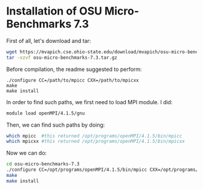 # Installation of OSU Micro-Benchmarks 7.3

First of all, let's download and tar:

```bash
wget https://mvapich.cse.ohio-state.edu/download/mvapich/osu-micro-benchmarks-7.3.tar.gz
tar -xzvf osu-micro-benchmarks-7.3.tar.gz
```

Before compilation, the readme suggested to perform:

```
./configure CC=/path/to/mpicc CXX=/path/to/mpicxx
make
make install
```

In order to find such paths, we first need to load MPI module. I did:

```bash
module load openMPI/4.1.5/gnu
```

Then, we can find such paths by doing:

```bash
which mpicc  #this returned /opt/programs/openMPI/4.1.5/bin/mpicc
which mpicxx #this returned /opt/programs/openMPI/4.1.5/bin/mpicxx 
```

Now we can do:

```bash
cd osu-micro-benchmarks-7.3
./configure CC=/opt/programs/openMPI/4.1.5/bin/mpicc CXX=/opt/programs/openMPI/4.1.5/bin/mpicxx
make
make install
```
